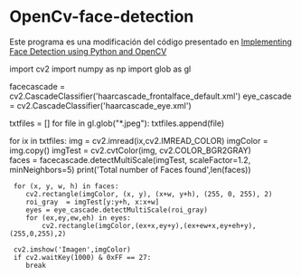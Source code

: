 # OpenCv-face-detection

Este programa es una modificación del código presentado en [Implementing Face Detection using Python and OpenCV](https://medium.com/analytics-vidhya/how-to-build-a-face-detection-model-in-python-8dc9cecadfe9)


 import cv2
 import numpy as np
 import glob as gl


 facecascade = cv2.CascadeClassifier('haarcascade_frontalface_default.xml')
 eye_cascade = cv2.CascadeClassifier('haarcascade_eye.xml')


 txtfiles = [] 
 for file in gl.glob("*.jpeg"):
     txtfiles.append(file)


 for ix in txtfiles:
     img = cv2.imread(ix,cv2.IMREAD_COLOR)
     imgColor = img.copy()
     imgTest = cv2.cvtColor(img, cv2.COLOR_BGR2GRAY)    
     faces   = facecascade.detectMultiScale(imgTest, scaleFactor=1.2, minNeighbors=5)
     print('Total number of Faces found',len(faces))
    
     for (x, y, w, h) in faces:
        cv2.rectangle(imgColor, (x, y), (x+w, y+h), (255, 0, 255), 2)
        roi_gray  = imgTest[y:y+h, x:x+w]
        eyes = eye_cascade.detectMultiScale(roi_gray)
        for (ex,ey,ew,eh) in eyes:
            cv2.rectangle(imgColor,(ex+x,ey+y),(ex+ew+x,ey+eh+y),(255,0,255),2)

     cv2.imshow('Imagen',imgColor)
     if cv2.waitKey(1000) & 0xFF == 27:
        break

